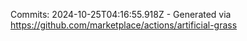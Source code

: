Commits: 2024-10-25T04:16:55.918Z - Generated via https://github.com/marketplace/actions/artificial-grass
<br>
